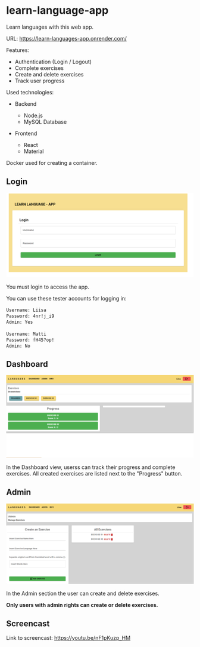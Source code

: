 # learn-language-app

Learn languages with this web app.

URL: https://learn-languages-app.onrender.com/

Features:
- Authentication (Login / Logout)
- Complete exercises
- Create and delete exercises
- Track user progress

Used technologies:
- Backend
    - Node.js
    - MySQL Database

- Frontend
    - React
    - Material

Docker used for creating a container.

## Login
![Login Page](/readme/Screenshot_1.png)

You must login to access the app.

You can use these tester accounts for logging in:
```
Username: Liisa
Password: 4nr!j_i9
Admin: Yes

Username: Matti
Password: fH45?op!
Admin: No
```

## Dashboard
![Dashboard Page](/readme/Screenshot_3.png)

In the Dashboard view, userss can track their progress and complete exercises.
All created exercises are listed next to the "Progress" button.

## Admin
![Admin Page](/readme/Screenshot_2.png)

In the Admin section the user can create and delete exercises.

**Only users with admin rights can create or delete exercises.**

## Screencast

Link to screencast:
https://youtu.be/nF1pKuzp_HM
